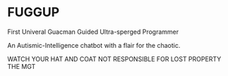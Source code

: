 # FUGGUP
First Univeral Guacman Guided Ultra-sperged Programmer

An Autismic-Intelligence chatbot with a flair for the chaotic.

WATCH YOUR HAT AND COAT
NOT RESPONSIBLE FOR LOST PROPERTY
THE MGT
